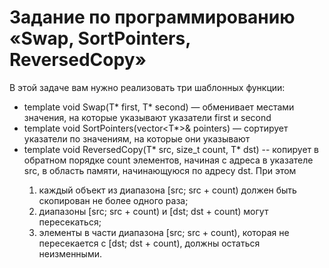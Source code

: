 # Задание по программированию «Swap, SortPointers, ReversedCopy»

В этой задаче вам нужно реализовать три шаблонных функции:
- template <typename T> void Swap(T* first, T* second) — обменивает местами значения, на которые указывают указатели first и second
- template <typename T> void SortPointers(vector<T*>& pointers) — сортирует указатели по значениям, на которые они указывают
- template <typename T> void ReversedCopy(T* src, size_t count, T* dst) -- копирует в обратном порядке count элементов, начиная с адреса в указателе src, в область памяти, начинающуюся по адресу dst. При этом
  1. каждый объект из диапазона [src; src + count) должен быть скопирован не более одного раза;
  2. диапазоны [src; src + count) и [dst; dst + count) могут пересекаться;
  3. элементы в части диапазона [src; src + count), которая не пересекается с [dst; dst + count), должны остаться неизменными.


